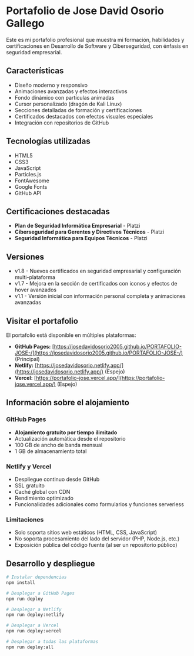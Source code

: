 # Portafolio de Jose David Osorio Gallego

Este es mi portafolio profesional que muestra mi formación, habilidades y certificaciones en Desarrollo de Software y Ciberseguridad, con énfasis en seguridad empresarial.

## Características

- Diseño moderno y responsivo
- Animaciones avanzadas y efectos interactivos
- Fondo dinámico con partículas animadas
- Cursor personalizado (dragón de Kali Linux)
- Secciones detalladas de formación y certificaciones
- Certificados destacados con efectos visuales especiales
- Integración con repositorios de GitHub

## Tecnologías utilizadas

- HTML5
- CSS3
- JavaScript
- Particles.js
- FontAwesome
- Google Fonts
- GitHub API

## Certificaciones destacadas

- **Plan de Seguridad Informática Empresarial** - Platzi
- **Ciberseguridad para Gerentes y Directivos Técnicos** - Platzi
- **Seguridad Informática para Equipos Técnicos** - Platzi

## Versiones

- v1.8 - Nuevos certificados en seguridad empresarial y configuración multi-plataforma
- v1.7 - Mejora en la sección de certificados con iconos y efectos de hover avanzados
- v1.1 - Versión inicial con información personal completa y animaciones avanzadas

## Visitar el portafolio

El portafolio está disponible en múltiples plataformas:

- **GitHub Pages:** [https://josedavidosorio2005.github.io/PORTAFOLIO-JOSE-/](https://josedavidosorio2005.github.io/PORTAFOLIO-JOSE-/) (Principal)
- **Netlify:** [https://josedavidosorio.netlify.app/](https://josedavidosorio.netlify.app/) (Espejo)
- **Vercel:** [https://portafolio-jose.vercel.app/](https://portafolio-jose.vercel.app/) (Espejo)

## Información sobre el alojamiento

### GitHub Pages
- **Alojamiento gratuito por tiempo ilimitado**
- Actualización automática desde el repositorio
- 100 GB de ancho de banda mensual
- 1 GB de almacenamiento total

### Netlify y Vercel
- Despliegue continuo desde GitHub
- SSL gratuito
- Caché global con CDN
- Rendimiento optimizado
- Funcionalidades adicionales como formularios y funciones serverless

### Limitaciones
- Solo soporta sitios web estáticos (HTML, CSS, JavaScript)
- No soporta procesamiento del lado del servidor (PHP, Node.js, etc.)
- Exposición pública del código fuente (al ser un repositorio público)

## Desarrollo y despliegue

```bash
# Instalar dependencias
npm install

# Desplegar a GitHub Pages
npm run deploy

# Desplegar a Netlify
npm run deploy:netlify

# Desplegar a Vercel
npm run deploy:vercel

# Desplegar a todas las plataformas
npm run deploy:all
```
